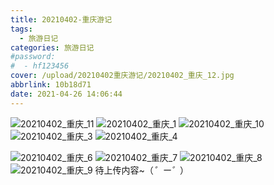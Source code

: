 ```yaml
---
title: 20210402-重庆游记
tags:
  - 旅游日记
categories: 旅游日记
#password:
#  - hf123456
cover: /upload/20210402重庆游记/20210402_重庆_12.jpg
abbrlink: 10b18d71
date: 2021-04-26 14:06:44
---
```

![20210402_重庆_11](/upload/20210402重庆游记/20210402_重庆_11.jpg)
![20210402_重庆_1](/upload/20210402重庆游记/20210402_重庆_1.jpg)
![20210402_重庆_10](/upload/20210402重庆游记/20210402_重庆_10.jpg)
![20210402_重庆_3](/upload/20210402重庆游记/20210402_重庆_3.jpg)
![20210402_重庆_4](/upload/20210402重庆游记/20210402_重庆_4.jpg)
<!-- ![20210402_重庆_5](/upload/20210402重庆游记/20210402_重庆_5.jpg) -->
![20210402_重庆_6](/upload/20210402重庆游记/20210402_重庆_6.jpg)
![20210402_重庆_7](/upload/20210402重庆游记/20210402_重庆_7.jpg)
![20210402_重庆_8](/upload/20210402重庆游记/20210402_重庆_8.jpg)
![20210402_重庆_9](/upload/20210402重庆游记/20210402_重庆_9.jpg)
待上传内容~（*゜ー゜*）